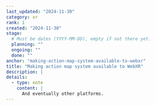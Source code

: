 ```yaml
---
last_updated: "2024-11-30"
category: xr
rank: 1
created: "2024-11-30"
stage:
  # Must be dates (YYYY-MM-DD), empty if not there yet.
  planning: ""
  ongoing: ""
  done: ""
anchor: "making-action-map-system-available-to-webxr"
title: "Making action map system available to WebXR"
description: |
details:
  - type: note
    content: |
      And eventually other platforms.
---
```

